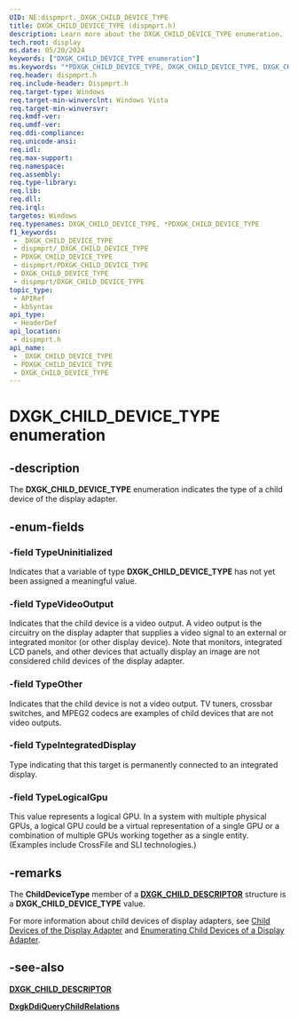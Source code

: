 ```yaml
---
UID: NE:dispmprt._DXGK_CHILD_DEVICE_TYPE
title: DXGK_CHILD_DEVICE_TYPE (dispmprt.h)
description: Learn more about the DXGK_CHILD_DEVICE_TYPE enumeration.
tech.root: display
ms.date: 05/20/2024
keywords: ["DXGK_CHILD_DEVICE_TYPE enumeration"]
ms.keywords: "*PDXGK_CHILD_DEVICE_TYPE, DXGK_CHILD_DEVICE_TYPE, DXGK_CHILD_DEVICE_TYPE enumeration [Display Devices], DmEnums_afd3654c-ffb4-49d6-ba59-235148e59d2c.xml, PDXGK_CHILD_DEVICE_TYPE, PDXGK_CHILD_DEVICE_TYPE enumeration pointer [Display Devices], TypeIntegratedDisplay, TypeOther, TypeUninitialized, TypeVideoOutput, _DXGK_CHILD_DEVICE_TYPE, display.dxgk_child_device_type, dispmprt/DXGK_CHILD_DEVICE_TYPE, dispmprt/PDXGK_CHILD_DEVICE_TYPE, dispmprt/TypeIntegratedDisplay, dispmprt/TypeOther, dispmprt/TypeUninitialized, dispmprt/TypeVideoOutput"
req.header: dispmprt.h
req.include-header: Dispmprt.h
req.target-type: Windows
req.target-min-winverclnt: Windows Vista
req.target-min-winversvr: 
req.kmdf-ver: 
req.umdf-ver: 
req.ddi-compliance: 
req.unicode-ansi: 
req.idl: 
req.max-support: 
req.namespace: 
req.assembly: 
req.type-library: 
req.lib: 
req.dll: 
req.irql: 
targetos: Windows
req.typenames: DXGK_CHILD_DEVICE_TYPE, *PDXGK_CHILD_DEVICE_TYPE
f1_keywords:
 - _DXGK_CHILD_DEVICE_TYPE
 - dispmprt/_DXGK_CHILD_DEVICE_TYPE
 - PDXGK_CHILD_DEVICE_TYPE
 - dispmprt/PDXGK_CHILD_DEVICE_TYPE
 - DXGK_CHILD_DEVICE_TYPE
 - dispmprt/DXGK_CHILD_DEVICE_TYPE
topic_type:
 - APIRef
 - kbSyntax
api_type:
 - HeaderDef
api_location:
 - dispmprt.h
api_name:
 - _DXGK_CHILD_DEVICE_TYPE
 - PDXGK_CHILD_DEVICE_TYPE
 - DXGK_CHILD_DEVICE_TYPE
---
```


# DXGK_CHILD_DEVICE_TYPE enumeration

## -description

The **DXGK_CHILD_DEVICE_TYPE** enumeration indicates the type of a child device of the display adapter.

## -enum-fields

### -field TypeUninitialized

Indicates that a variable of type **DXGK_CHILD_DEVICE_TYPE** has not yet been assigned a meaningful value.

### -field TypeVideoOutput

Indicates that the child device is a video output. A video output is the circuitry on the display adapter that supplies a video signal to an external or integrated monitor (or other display device). Note that monitors, integrated LCD panels, and other devices that actually display an image are not considered child devices of the display adapter.

### -field TypeOther

Indicates that the child device is not a video output. TV tuners, crossbar switches, and MPEG2 codecs are examples of child devices that are not video outputs.

### -field TypeIntegratedDisplay

Type indicating that this target is permanently connected to an integrated display.

### -field TypeLogicalGpu

This value represents a logical GPU. In a system with multiple physical GPUs, a logical GPU could be a virtual representation of a single GPU or a combination of multiple GPUs working together as a single entity. (Examples include CrossFile and SLI technologies.)

## -remarks

The **ChildDeviceType** member of a [**DXGK_CHILD_DESCRIPTOR**](ns-dispmprt-_dxgk_child_descriptor.md) structure is a **DXGK_CHILD_DEVICE_TYPE** value.

For more information about child devices of display adapters, see [Child Devices of the Display Adapter](/windows-hardware/drivers/display/child-devices-of-the-display-adapter) and [Enumerating Child Devices of a Display Adapter](/windows-hardware/drivers/display/enumerating-child-devices-of-a-display-adapter).

## -see-also

[**DXGK_CHILD_DESCRIPTOR**](ns-dispmprt-_dxgk_child_descriptor.md)

[**DxgkDdiQueryChildRelations**](nc-dispmprt-dxgkddi_query_child_relations.md)
